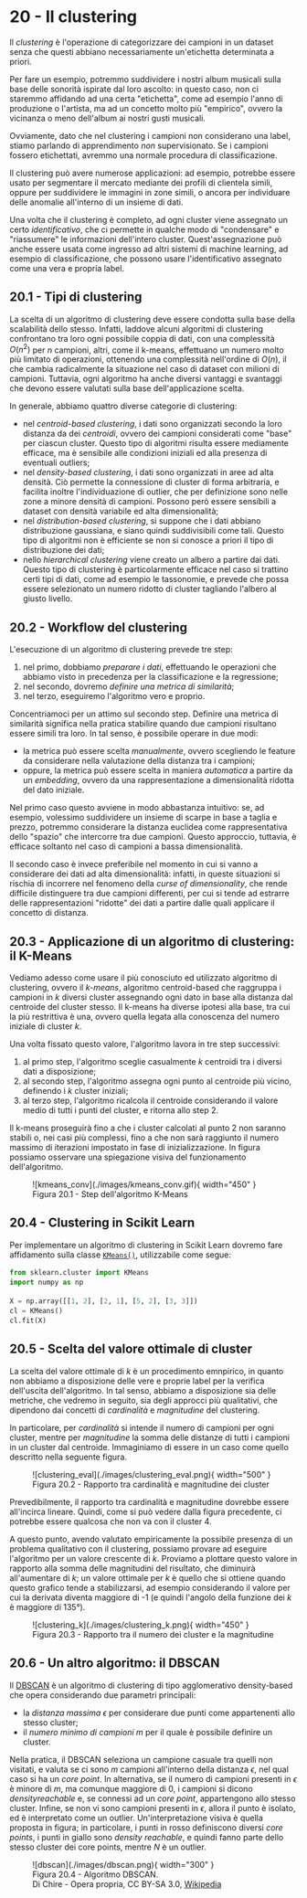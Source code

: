 # 20 - Il clustering

Il *clustering* è l'operazione di categorizzare dei campioni in un dataset senza che questi abbiano necessariamente un'etichetta determinata a priori.

Per fare un esempio, potremmo suddividere i nostri album musicali sulla base delle sonorità ispirate dal loro ascolto: in questo caso, non ci staremmo affidando ad una certa "etichetta", come ad esempio l'anno di produzione o l'artista, ma ad un concetto molto più "empirico", ovvero la vicinanza o meno dell'album ai nostri gusti musicali.

Ovviamente, dato che nel clustering i campioni non considerano una label, stiamo parlando di apprendimento *non* supervisionato. Se i campioni fossero etichettati, avremmo una normale procedura di classificazione.

Il clustering può avere numerose applicazioni: ad esempio, potrebbe essere usato per segmentare il mercato mediante dei profili di clientela simili, oppure per suddividere le immagini in zone simili, o ancora per individuare delle anomalie all'interno di un insieme di dati.

Una volta che il clustering è completo, ad ogni cluster viene assegnato un certo *identificativo*, che ci permette in qualche modo di "condensare" e "riassumere" le informazioni dell'intero cluster. Quest'assegnazione può anche essere usata come ingresso ad altri sistemi di machine learning, ad esempio di classificazione, che possono usare l'identificativo assegnato come una vera e propria label.

## 20.1 - Tipi di clustering

La scelta di un algoritmo di clustering deve essere condotta sulla base della scalabilità dello stesso. Infatti, laddove alcuni algoritmi di clustering confrontano tra loro ogni possibile coppia di dati, con una complessità $O(n^2)$ per $n$ campioni, altri, come il k-means, effettuano un numero molto più limitato di operazioni, ottenendo una complessità nell'ordine di $O(n)$, il che cambia radicalmente la situazione nel caso di dataset con milioni di campioni. Tuttavia, ogni algoritmo ha anche diversi vantaggi e svantaggi che devono essere valutati sulla base dell'applicazione scelta.

In generale, abbiamo quattro diverse categorie di clustering:

* nel *centroid-based clustering*, i dati sono organizzati secondo la loro distanza da dei *centroidi*, ovvero dei campioni considerati come "base" per ciascun cluster. Questo tipo di algoritmi risulta essere mediamente efficace, ma è sensibile alle condizioni iniziali ed alla presenza di eventuali outliers;
* nel *density-based clustering*, i dati sono organizzati in aree ad alta densità. Ciò permette la connessione di cluster di forma arbitraria, e facilita inoltre l'individuazione di outlier, che per definizione sono nelle zone a minore densità di campioni. Possono però essere sensibili a dataset con densità variabile ed alta dimensionalità;
* nel *distribution-based clustering*, si suppone che i dati abbiano distribuzione gaussiana, e siano quindi suddivisibili come tali. Questo tipo di algoritmi non è efficiente se non si conosce a priori il tipo di distribuzione dei dati;
* nello *hierarchical clustering* viene creato un albero a partire dai dati. Questo tipo di clustering è particolarmente efficace nel caso si trattino certi tipi di dati, come ad esempio le tassonomie, e prevede che possa essere selezionato un numero ridotto di cluster tagliando l'albero al giusto livello.

## 20.2 - Workflow del clustering

L'esecuzione di un algoritmo di clustering prevede tre step:

1. nel primo, dobbiamo *preparare i dati*, effettuando le operazioni che abbiamo visto in precedenza per la classificazione e la regressione;
2. nel secondo, dovremo *definire una metrica di similarità*;
3. nel terzo, eseguiremo l'algoritmo vero e proprio.

Concentriamoci per un attimo sul secondo step. Definire una metrica di similarità significa nella pratica stabilire quando due campioni risultano essere simili tra loro. In tal senso, è possibile operare in due modi:

* la metrica può essere scelta *manualmente*, ovvero scegliendo le feature da considerare nella valutazione della distanza tra i campioni;
* oppure, la metrica può essere scelta in maniera *automatica* a partire da un *embedding*, ovvero da una rappresentazione a dimensionalità ridotta del dato iniziale.

Nel primo caso questo avviene in modo abbastanza intuitivo: se, ad esempio, volessimo suddividere un insieme di scarpe in base a taglia e prezzo, potremmo considerare la distanza euclidea come rappresentativa dello "spazio" che intercorre tra due campioni. Questo approccio, tuttavia, è efficace soltanto nel caso di campioni a bassa dimensionalità.

Il secondo caso è invece preferibile nel momento in cui si vanno a considerare dei dati ad alta dimensionalità: infatti, in queste situazioni si rischia di incorrere nel fenomeno della *curse of dimensionality*, che rende difficile distinguere tra due campioni differenti, per cui si tende ad estrarre delle rappresentazioni "ridotte" dei dati a partire dalle quali applicare il concetto di distanza.

## 20.3 - Applicazione di un algoritmo di clustering: il K-Means

Vediamo adesso come usare il più conosciuto ed utilizzato algoritmo di clustering, ovvero il *k-means*, algoritmo centroid-based che raggruppa i campioni in $k$ diversi cluster assegnando ogni dato in base alla distanza dal centroide del cluster stesso. Il k-means ha diverse ipotesi alla base, tra cui la più restrittiva è una, ovvero quella legata alla conoscenza del numero iniziale di cluster $k$.

Una volta fissato questo valore, l'algoritmo lavora in tre step successivi:

1. al primo step, l'algoritmo sceglie casualmente $k$ centroidi tra i diversi dati a disposizione;
2. al secondo step, l'algoritmo assegna ogni punto al centroide più vicino, definendo i $k$ cluster iniziali;
3. al terzo step, l'algoritmo ricalcola il centroide considerando il valore medio di tutti i punti del cluster, e ritorna allo step 2.

Il k-means proseguirà fino a che i cluster calcolati al punto 2 non saranno stabili o, nei casi più complessi, fino a che non sarà raggiunto il numero massimo di iterazioni impostato in fase di inizializzazione. In figura possiamo osservare una spiegazione visiva del funzionamento dell'algoritmo.

<figure markdown>
  ![kmeans_conv](./images/kmeans_conv.gif){ width="450" }
  <figcaption>Figura 20.1 - Step dell'algoritmo K-Means</figcaption>
</figure>

## 20.4 - Clustering in Scikit Learn

Per implementare un algoritmo di clustering in Scikit Learn dovremo fare affidamento sulla classe [`KMeans()`](https://scikit-learn.org/stable/modules/generated/sklearn.cluster.KMeans.html), utilizzabile come segue:

```py
from sklearn.cluster import KMeans
import numpy as np

X = np.array([[1, 2], [2, 1], [5, 2], [3, 3]])
cl = KMeans()
cl.fit(X)
```

## 20.5 - Scelta del valore ottimale di cluster

La scelta del valore ottimale di $k$ è un procedimento emnpirico, in quanto non abbiamo a disposizione delle vere e proprie label per la verifica dell'uscita dell'algoritmo. In tal senso, abbiamo a disposizione sia delle metriche, che vedremo in seguito, sia degli approcci più qualitativi, che dipendono dai concetti di *cardinalità* e *magnitudine* del clustering.

In particolare, per *cardinalità* si intende il numero di campioni per ogni cluster, mentre per *magnitudine* la somma delle distanze di tutti i campioni in un cluster dal centroide. Immaginiamo di essere in un caso come quello descritto nella seguente figura.

<figure markdown>
  ![clustering_eval](./images/clustering_eval.png){ width="500" }
  <figcaption>Figura 20.2 - Rapporto tra cardinalità e magnitudine dei cluster</figcaption>
</figure>

Prevedibilmente, il rapporto tra cardinalità e magnitudine dovrebbe essere all'incirca lineare. Quindi, come si può vedere dalla figura precedente, ci potrebbe essere qualcosa che non va con il cluster $4$.

A questo punto, avendo valutato empiricamente la possibile presenza di un problema qualitativo con il clustering, possiamo provare ad eseguire l'algoritmo per un valore crescente di $k$. Proviamo a plottare questo valore in rapporto alla somma delle magnitudini del risultato, che diminuirà all'aumentare di $k$; un valore ottimale per $k$ è quello che si ottiene quando questo grafico tende a stabilizzarsi, ad esempio considerando il valore per cui la derivata diventa maggiore di -1 (e quindi l'angolo della funzione dei $k$ è maggiore di $135°$).

<figure markdown>
  ![clustering_k](./images/clustering_k.png){ width="450" }
  <figcaption>Figura 20.3 - Rapporto tra il numero dei cluster e la magnitudine</figcaption>
</figure>

## 20.6 - Un altro algoritmo: il DBSCAN

Il [DBSCAN](https://en.wikipedia.org/wiki/DBSCAN) è un algoritmo di clustering di tipo agglomerativo density-based che opera considerando due parametri principali:

* la *distanza massima* $\epsilon$ per considerare due punti come appartenenti allo stesso cluster;
* il *numero minimo di campioni* $m$ per il quale è possibile definire un cluster.

Nella pratica, il DBSCAN seleziona un campione casuale tra quelli non visitati, e valuta se ci sono $m$ campioni all'interno della distanza $\epsilon$, nel qual caso si ha un *core point*. In alternativa, se il numero di campioni presenti in $\epsilon$ è minore di $m$, ma comunque maggiore di 0, i campioni si dicono $density reachable$ e, se connessi ad un *core point*, appartengono allo stesso cluster. Infine, se non vi sono campioni presenti in $\epsilon$, allora il punto è isolato, ed è interpretato come un outlier. Un'interpretazione visiva è quella proposta in figura; in particolare, i punti in rosso definiscono diversi *core points*, i punti in giallo sono *density reachable*, e quindi fanno parte dello stesso cluster dei core points, mentre $N$ è un outlier.

<figure markdown>
  ![dbscan](./images/dbscan.png){ width="300" }
  <figcaption>Figura 20.4 - Algoritmo DBSCAN. <br/> Di Chire - Opera propria, CC BY-SA 3.0, <a href="https://commons.wikimedia.org/w/index.php?curid=17045963">Wikipedia</a></figcaption>
</figure>

